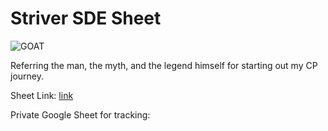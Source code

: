 # Striver SDE Sheet
![GOAT](https://media.tenor.com/tKVBHkyVmHQAAAAd/thats-why-hes-the-goat-the-goat.gif)

Referring the man, the myth, and the legend himself for starting out my CP journey. 

Sheet Link: [link](https://takeuforward.org/interview-experience/strivers-cp-sheet/?utm_source=youtube&utm_medium=striver&utm_campaign=yt_video)

Private Google Sheet for tracking: 